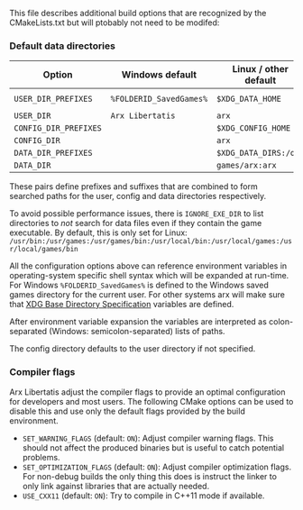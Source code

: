 
This file describes additional build options that are recognized by the CMakeLists.txt but will ptobably not need to be modifed:

### Default data directories

| Option                | Windows default         |  Linux / other default | Mac default     |
|---------------------- | ----------------------- | ---------------------- | --------------- |
| `USER_DIR_PREFIXES`   | `%FOLDERID_SavedGames%` | `$XDG_DATA_HOME`       | `~/Library/Application Support` |
| `USER_DIR`            | `Arx Libertatis`        | `arx`                  | `ArxLibertatis` |
| `CONFIG_DIR_PREFIXES` |                         | `$XDG_CONFIG_HOME`     |                 |
| `CONFIG_DIR`          |                         | `arx`                  |                 |
| `DATA_DIR_PREFIXES`   |                         | `$XDG_DATA_DIRS:/opt`  | `/Applications` |
| `DATA_DIR`            |                         | `games/arx:arx`        | `ArxLibertatis` |

These pairs define prefixes and suffixes that are combined to form searched paths for the user, config and data directories respectively.

To avoid possible performance issues, there is `IGNORE_EXE_DIR` to list directories to *not* search for data files even if they contain the game executable. By default, this is only set for Linux: `/usr/bin:/usr/games:/usr/games/bin:/usr/local/bin:/usr/local/games:/usr/local/games/bin`

All the configuration options above can reference environment variables in operating-system specific shell syntax which will be expanded at run-time. For Windows `%FOLDERID_SavedGames%` is defined to the Windows saved games directory for the current user. For other systems arx will make sure that [XDG Base Directory Specification](http://standards.freedesktop.org/basedir-spec/basedir-spec-latest.html) variables are defined.

After environment variable expansion the variables are interpreted as colon-separated (Windows: semicolon-separated) lists of paths.

The config directory defaults to the user directory if not specified.

### Compiler flags

Arx Libertatis adjust the compiler flags to provide an optimal configuration for developers and most users. The following CMake options can be used to disable this and use only the default flags provided by the build environment.

* `SET_WARNING_FLAGS` (default: `ON`): Adjust compiler warning flags. This should not affect the produced binaries but is useful to catch potential problems.
* `SET_OPTIMIZATION_FLAGS` (default: `ON`): Adjust compiler optimization flags. For non-debug builds the only thing this does is instruct the linker to only link against libraries that are actually needed.
* `USE_CXX11` (default: `ON`): Try to compile in C++11 mode if available.
